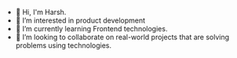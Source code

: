 - 👋 Hi, I'm Harsh.
- 👀 I’m interested in product development
- 🌱 I’m currently learning Frontend technologies.
- 💞️ I’m looking to collaborate on real-world projects that are solving problems using technologies.
